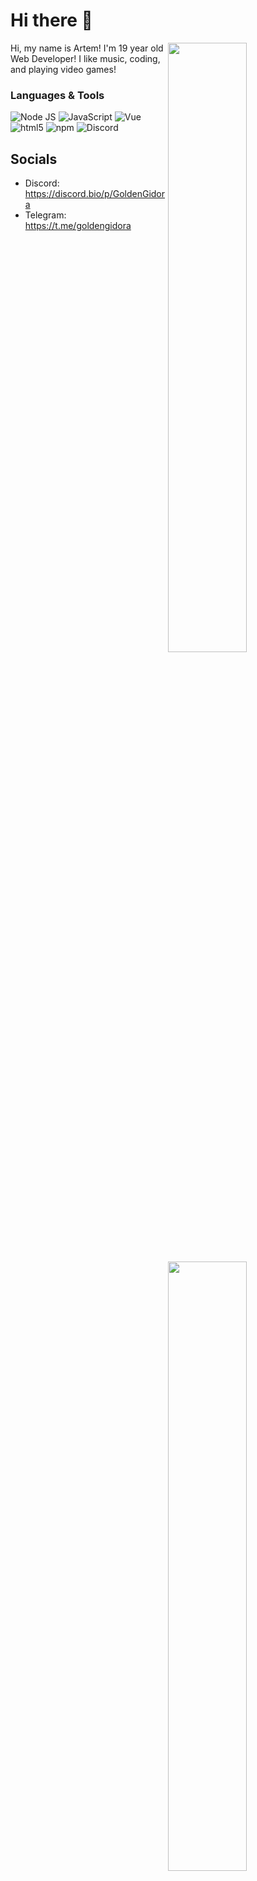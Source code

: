 # Hi there 👋

<img width="50%" align="right" src="https://github-readme-stats.vercel.app/api?username=goldengidora">
<img width="50%" align="right" src="https://github-readme-stats.vercel.app/api/top-langs/?username=goldengidora&layout=compact">
Hi, my name is Artem! I'm 19 year old Web Developer! I like music, coding, and playing video games! 

### Languages & Tools
<img alt="Node JS" src="https://img.shields.io/badge/-Node%20JS-43853d?style=flat-square&logo=Node.js&logoColor=white" /> <img alt="JavaScript" src="https://img.shields.io/badge/-JavaScript-edb200?style=flat-square&logo=javascript&logoColor=white" /> <img alt="Vue" src="https://img.shields.io/badge/-Vue-384960?style=flat-square&logo=vue.js&logoColor=white" /> <!--<img alt="Vuetify" src="https://img.shields.io/badge/-Vuetify-1696f5?style=flat-square&logo=vuetify&logoColor=white" />--> <img alt="html5" src="https://img.shields.io/badge/-HTML5-E34F26?style=flat-square&logo=html5&logoColor=white" /> <img alt="npm" src="https://img.shields.io/badge/-NPM-CB3837?style=flat-square&logo=npm&logoColor=white" /> <img alt="Discord" src="https://img.shields.io/badge/-Discord-36393F?style=flat-square&logo=discord&logoColor=white" />

## Socials

* Discord: https://discord.bio/p/GoldenGidora
* Telegram: https://t.me/goldengidora

